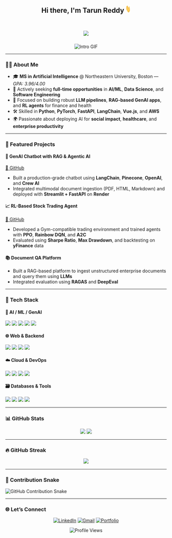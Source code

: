 <h2 align='center'>Hi there, I'm Tarun Reddy <img src="https://raw.githubusercontent.com/ABSphreak/ABSphreak/master/gifs/Hi.gif" height="25px" width="15px"></h2>

<h1 align="center">
  <a href="#">
    <img src="https://readme-typing-svg.herokuapp.com?font=Fira+Code&duration=2000&color=00C2CB&vCenter=true&width=500&height=45&lines=AI+Engineer+%7C+GenAI+Builder+%7C+ML+Researcher;LLMs+%7C+RAG+%7C+Multimodal+AI;Full-stack+Developer+%7C+Cloud+Engineer;Actively+Seeking+Full-time+Roles">
  </a>
</h1>

<p align="center">
  <img src="https://github.com/TarunReddy77/TarunReddy77/assets/your-intro-banner.gif" alt="Intro GIF" width="600px" />
</p>

---

### 👨‍💻 About Me

- 🎓 **MS in Artificial Intelligence** @ Northeastern University, Boston — *GPA: 3.96/4.00*
- 💼 Actively seeking **full-time opportunities** in **AI/ML**, **Data Science**, and **Software Engineering**
- 🧠 Focused on building robust **LLM pipelines**, **RAG-based GenAI apps**, and **RL agents** for finance and health
- 🛠 Skilled in **Python**, **PyTorch**, **FastAPI**, **LangChain**, **Vue.js**, and **AWS**
- 🌍 Passionate about deploying AI for **social impact**, **healthcare**, and **enterprise productivity**

---

### 🚀 Featured Projects

#### 🧠 GenAI Chatbot with RAG & Agentic AI
[🔗 GitHub](https://github.com/TarunReddy77/rag-chatbot)
- Built a production-grade chatbot using **LangChain**, **Pinecone**, **OpenAI**, and **Crew AI**
- Integrated multimodal document ingestion (PDF, HTML, Markdown) and deployed with **Streamlit + FastAPI** on **Render**

#### 📈 RL-Based Stock Trading Agent
[🔗 GitHub](https://github.com/TarunReddy77/stock-rl-trading)
- Developed a Gym-compatible trading environment and trained agents with **PPO**, **Rainbow DQN**, and **A2C**
- Evaluated using **Sharpe Ratio**, **Max Drawdown**, and backtesting on **yFinance** data

#### 📚 Document QA Platform
- Built a RAG-based platform to ingest unstructured enterprise documents and query them using **LLMs**
- Integrated evaluation using **RAGAS** and **DeepEval**

---

### 🧰 Tech Stack

#### 🧠 AI / ML / GenAI
<p float="left">
  <img src="https://img.shields.io/badge/PyTorch-EE4C2C?style=for-the-badge&logo=pytorch&logoColor=white"/>
  <img src="https://img.shields.io/badge/TensorFlow-FF6F00?style=for-the-badge&logo=tensorflow&logoColor=white"/>
  <img src="https://img.shields.io/badge/Transformers-FFD21F?style=for-the-badge&logo=huggingface&logoColor=black"/>
  <img src="https://img.shields.io/badge/RAG-5D3FD3?style=for-the-badge"/>
  <img src="https://img.shields.io/badge/LangChain-000000?style=for-the-badge"/>
</p>

#### 🌐 Web & Backend
<p float="left">
  <img src="https://img.shields.io/badge/FastAPI-009688?style=for-the-badge&logo=fastapi&logoColor=white"/>
  <img src="https://img.shields.io/badge/Vue.js-4FC08D?style=for-the-badge&logo=vue.js&logoColor=white"/>
  <img src="https://img.shields.io/badge/React-61DAFB?style=for-the-badge&logo=react&logoColor=black"/>
  <img src="https://img.shields.io/badge/Node.js-339933?style=for-the-badge&logo=nodedotjs&logoColor=white"/>
</p>

#### ☁️ Cloud & DevOps
<p float="left">
  <img src="https://img.shields.io/badge/AWS-232F3E?style=for-the-badge&logo=amazonaws&logoColor=white"/>
  <img src="https://img.shields.io/badge/Render-46E3B7?style=for-the-badge&logo=render&logoColor=black"/>
  <img src="https://img.shields.io/badge/Docker-2496ED?style=for-the-badge&logo=docker&logoColor=white"/>
  <img src="https://img.shields.io/badge/GitHub Actions-2088FF?style=for-the-badge&logo=githubactions&logoColor=white"/>
</p>

#### 🗃️ Databases & Tools
<p float="left">
  <img src="https://img.shields.io/badge/PostgreSQL-336791?style=for-the-badge&logo=postgresql&logoColor=white"/>
  <img src="https://img.shields.io/badge/MongoDB-47A248?style=for-the-badge&logo=mongodb&logoColor=white"/>
  <img src="https://img.shields.io/badge/Pinecone-1E1E1E?style=for-the-badge"/>
  <img src="https://img.shields.io/badge/Weaviate-FF715B?style=for-the-badge"/>
</p>

---

### 📊 GitHub Stats

<p align="center">
  <img src="https://github-readme-stats.vercel.app/api?username=TarunReddy77&show_icons=true&theme=tokyonight" />
  <img src="https://github-readme-stats.vercel.app/api/top-langs/?username=TarunReddy77&layout=compact&theme=tokyonight" />
</p>

---

### 🔥 GitHub Streak

<p align="center">
  <img src="https://github-readme-streak-stats.herokuapp.com/?user=TarunReddy77&theme=tokyonight" />
</p>

---

### 🐍 Contribution Snake

<picture>
  <source media="(prefers-color-scheme: dark)" srcset="https://raw.githubusercontent.com/TarunReddy77/TarunReddy77/output/dist/github-contribution-grid-snake-dark.svg">
  <source media="(prefers-color-scheme: light)" srcset="https://raw.githubusercontent.com/TarunReddy77/TarunReddy77/output/dist/github-contribution-grid-snake.svg">
  <img alt="GitHub Contribution Snake" src="https://raw.githubusercontent.com/TarunReddy77/TarunReddy77/output/dist/github-contribution-grid-snake.svg">
</picture>

---

### 🌐 Let’s Connect

<p align="center">
  <a href="https://www.linkedin.com/in/tarun-reddy/"><img src="https://img.shields.io/badge/LinkedIn-0A66C2?style=for-the-badge&logo=linkedin&logoColor=white" alt="LinkedIn"></a>
  <a href="mailto:tarutornado@gmail.com"><img src="https://img.shields.io/badge/Gmail-D14836?style=for-the-badge&logo=gmail&logoColor=white" alt="Gmail"></a>
  <a href="https://tarunreddy77.github.io/my-portfolio/"><img src="https://img.shields.io/badge/Portfolio-4CAF50?style=for-the-badge&logo=google-chrome&logoColor=white" alt="Portfolio"></a>
</p>

<p align="center">
  <img src="https://komarev.com/ghpvc/?username=TarunReddy77&color=brightgreen" alt="Profile Views" />
</p>
